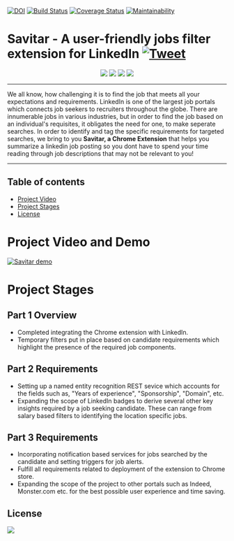 [![DOI](https://zenodo.org/badge/299409059.svg)](https://zenodo.org/badge/latestdoi/299409059)
[![Build Status](https://travis-ci.com/Parth27/savitar.svg?branch=master)](https://travis-ci.com/Parth27/savitar)
[![Coverage Status](https://coveralls.io/repos/github/Parth27/savitar/badge.svg?branch=master)](https://coveralls.io/github/Parth27/savitar?branch=master)
[![Maintainability](https://api.codeclimate.com/v1/badges/e8b36018aedb7e1e7fb9/maintainability)](https://codeclimate.com/github/Parth27/savitar/maintainability)

# Savitar - A user-friendly jobs filter extension for LinkedIn [![Tweet](https://img.shields.io/twitter/url/http/shields.io.svg?style=social)](https://twitter.com/intent/tweet?text=Do%20you%20plan%20to%20improve%20your%20job%20searches%20on%20LinkedIn%3F%20Look%20no%20further.%20Savitar%20is%20the%20right%20extension%20for%20the%20job.%20Use%20it!%20Tweet%20it!%20Enjoy%20it!%20&hashtags=LinkedIn%20feature%20recommendations%20%20&url=https%3A%2F%2Fgithub.com%2Fpushkardravid%2Fsavitar%2F%20)

<p align="center">
<img src = "https://img.shields.io/github/license/Parth27/savitar">
<img src = "https://img.shields.io/github/issues/Parth27/savitar">
<img src = "https://img.shields.io/aur/last-modified/today">
<img src = "https://img.shields.io/github/last-commit/Parth27/savitar">
</p>

---

We all know, how challenging it is to find the job that meets all your expectations and requirements. LinkedIn is one of the largest job portals which connects job seekers to recruiters throughout the globe. There are innumerable jobs in various industries, but in order to find the job based on an individual's requisites, it obligates the need for one, to make seperate searches. In order to identify and tag the specific requirements for targeted searches, we bring to you **Savitar, a Chrome Extension** that helps you summarize a linkedin job posting so you dont have to spend your time reading through job descriptions that may not be relevant to you!

---

## Table of contents
- [Project Video](#project-video)
- [Project Stages](#project-stages)
- [License](#license)

# Project Video and Demo

[![Savitar demo](https://img.youtube.com/vi/sKJj4aNkDVI/0.jpg)](https://www.youtube.com/watch?v=sKJj4aNkDVI)

# Project Stages

## Part 1 Overview
* Completed integrating the Chrome extension with LinkedIn.
* Temporary filters put in place based on candidate requirements which highlight the presence of the required job components. 

## Part 2 Requirements 
* Setting up a named entity recognition REST sevice which accounts for the fields such as, "Years of experience", "Sponsorship", "Domain", etc. 
* Expanding the scope of LinkedIn badges to derive several other key insights required by a job seeking candidate. These can range from salary based filters to identifying the location specific jobs.

## Part 3 Requirements
* Incorporating notification based services for jobs searched by the candidate and setting triggers for job alerts. 
* Fulfill all requirements related to deployment of the extension to Chrome store.
* Expanding the scope of the project to other portals such as Indeed, Monster.com etc. for the best possible user experience and time saving. 

## License
<img src = "https://img.shields.io/github/license/pushkardravid/savitar">

